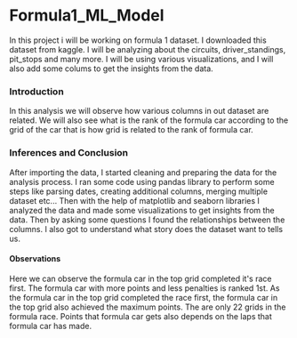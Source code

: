# Formula1_ML_Model

In this project i will be working on formula 1 dataset. I downloaded this dataset from kaggle. I will be analyzing about the circuits, driver_standings, pit_stops and many more. I will be using various visualizations, and I will also add some colums to get the insights from the data.

### Introduction
In this analysis we will observe how various columns in out dataset are related. We will also see what is the rank of the formula car according to the grid of the car that is how grid is related to the rank of formula car.

### Inferences and Conclusion
After importing the data, I started cleaning and preparing the data for the analysis process. I ran some code using pandas library to perform some steps like parsing dates, creating additional columns, merging multiple dataset etc... Then with the help of matplotlib and seaborn libraries I analyzed the data and made some visualizations to get insights from the data. Then by asking some questions I found the relationships between the columns. I also got to understand what story does the dataset want to tells us.

#### Observations
Here we can observe the formula car in the top grid completed it's race first.
The formula car with more points and less penalties is ranked 1st.
As the formula car in the top grid completed the race first, the formula car in the top grid also achieved the maximum points.
The are only 22 grids in the formula race.
Points that formula car gets also depends on the laps that formula car has made.
